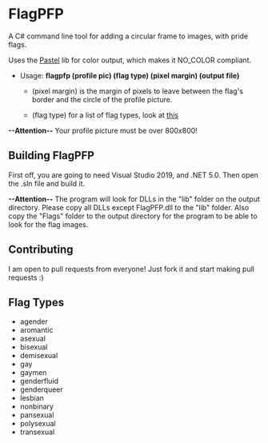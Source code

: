 # FlagPFP
A C# command line tool for adding a circular frame to images, with pride flags.

Uses the [Pastel](https://github.com/silkfire/Pastel) lib for color output, which makes it NO_COLOR compliant.

* Usage: __flagpfp (profile pic) (flag type) (pixel margin) (output file)__

  * (pixel margin) is the margin of pixels to leave between the flag's border and the circle of the profile picture.

  * (flag type) for a list of flag types, look at [this](#flag-types)

__--Attention--__ Your profile picture must be over 800x800!

## Building FlagPFP
First off, you are going to need Visual Studio 2019, and .NET 5.0. Then open the .sln file and build it.

__--Attention--__ The program will look for DLLs in the "lib" folder on the output directory. Please copy all DLLs except FlagPFP.dll to the "lib" folder. Also copy the "Flags" folder to the output directory for the program to be able to look for the flag images.

## Contributing
I am open to pull requests from everyone! Just fork it and start making pull requests :)

## Flag Types

* agender
* aromantic
* asexual
* bisexual
* demisexual
* gay
* gaymen
* genderfluid
* genderqueer
* lesbian
* nonbinary
* pansexual
* polysexual
* transexual

